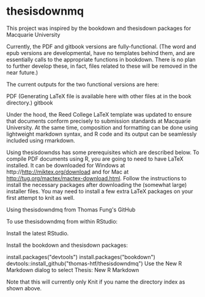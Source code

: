 # thesisdownmq

This project was inspired by the bookdown and thesisdown packages for Macquarie University

Currently, the PDF and gitbook versions are fully-functional. (The word and epub versions are developmental, have no templates behind them, and are essentially calls to the appropriate functions in bookdown. There is no plan to further develop these, in fact, files related to these will be removed in the near future.)

The current outputs for the two functional versions are here:

PDF (Generating LaTeX file is available here with other files at in the book directory.)
gitbook

Under the hood, the Reed College LaTeX template was updated to ensure that documents conform precisely to submission standards at Macquarie University. At the same time, composition and formatting can be done using lightweight markdown syntax, and R code and its output can be seamlessly included using rmarkdown.

Using thesisdowndss has some prerequisites which are described below. To compile PDF documents using R, you are going to need to have LaTeX installed. It can be downloaded for Windows at http://http://miktex.org/download and for Mac at http://tug.org/mactex/mactex-download.html. Follow the instructions to install the necessary packages after downloading the (somewhat large) installer files. You may need to install a few extra LaTeX packages on your first attempt to knit as well.

Using thesisdowndmq from Thomas Fung's GitHub

To use thesisdowndmq from within RStudio:

Install the latest RStudio.

Install the bookdown and thesisdown packages:

install.packages("devtools")
install.packages("bookdown")
devtools::install_github("thomas-htf/thesisdowndmq")
Use the New R Markdown dialog to select Thesis:
New R Markdown

Note that this will currently only Knit if you name the directory index as shown above.
